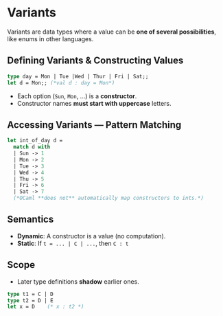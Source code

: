# Variants

Variants are data types where a value can be **one of several possibilities**, like enums in other languages.

## Defining Variants & Constructing Values

```ocaml
type day = Mon | Tue |Wed | Thur | Fri | Sat;;
let d = Mon;; (*val d : day = Mon*)
```

- Each option (`Sun`, `Mon`, ...) is a **constructor**.
- Constructor names **must start with uppercase** letters.

## Accessing Variants — Pattern Matching

```ocaml
let int_of_day d =
  match d with
  | Sun -> 1
  | Mon -> 2
  | Tue -> 3
  | Wed -> 4
  | Thu -> 5
  | Fri -> 6
  | Sat -> 7
  (*OCaml **does not** automatically map constructors to ints.*)
```


## Semantics

- **Dynamic**: A constructor is a value (no computation).
- **Static**: If `t = ... | C | ...`, then `C : t`

## Scope

- Later type definitions **shadow** earlier ones.

```ocaml
type t1 = C | D
type t2 = D | E
let x = D    (* x : t2 *)
```

